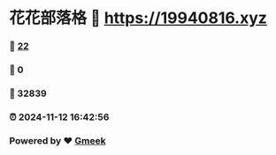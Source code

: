 # 花花部落格 :link: https://19940816.xyz 
### :page_facing_up: [22](https://19940816.xyz/tag.html) 
### :speech_balloon: 0 
### :hibiscus: 32839 
### :alarm_clock: 2024-11-12 16:42:56 
### Powered by :heart: [Gmeek](https://github.com/Meekdai/Gmeek)
